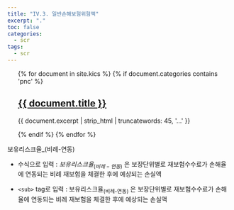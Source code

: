 ```yaml
---
title: "IV.3. 일반손해보험위험액"
excerpt: "."
toc: false
categories:
  - scr
tags:
  - scr
---
```


<ul>
{% for document in site.kics %}
  {% if document.categories contains 'pnc' %}
    <h2><a href="{{ document.url }}">{{ document.title }}</a></h2>
    <p>{{ document.excerpt | strip_html | truncatewords: 45, '...' }}</p>
  {% endif %}
{% endfor %}
</ul>

보유리스크율_(비례-연동)

- 수식으로 입력 : ${보유리스크율_{(비례-연동)}}$ 은 보장단위별로 재보험수수료가 손해율에 연동되는 비례 재보험을 체결한 후에 예상되는 손실액

- `<sub>` tag로 입력 : 보유리스크율<sub>(비례-연동)</sub> 은 보장단위별로 재보험수수료가 손해율에 연동되는 비례 재보험을 체결한 후에 예상되는 손실액
